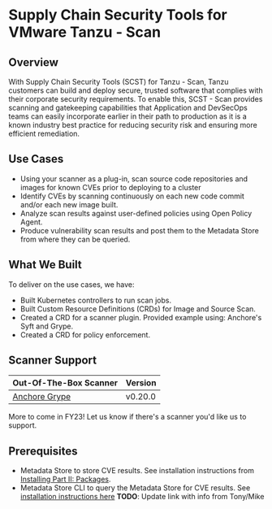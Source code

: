 # Supply Chain Security Tools for VMware Tanzu - Scan

## Overview
With Supply Chain Security Tools (SCST) for Tanzu - Scan, Tanzu customers can build and deploy secure, trusted software that complies with their corporate security requirements. To enable this, SCST - Scan provides scanning and gatekeeping capabilities that Application and DevSecOps teams can easily incorporate earlier in their path to production as it is a known industry best practice for reducing security risk and ensuring more efficient remediation.

## Use Cases
* Using your scanner as a plug-in, scan source code repositories and images for known CVEs prior to deploying to a cluster
* Identify CVEs by scanning continuously on each new code commit and/or each new image built.
* Analyze scan results against user-defined policies using Open Policy Agent.
* Produce vulnerability scan results and post them to the Metadata Store from where they can be queried.

## What We Built
To deliver on the use cases, we have:  
* Built Kubernetes controllers to run scan jobs.  
* Built Custom Resource Definitions (CRDs) for Image and Source Scan.  
* Created a CRD for a scanner plugin. Provided example using: Anchore's Syft and Grype.  
* Created a CRD for policy enforcement.

## Scanner Support
| Out-Of-The-Box Scanner | Version |
| --- | --- |
| [Anchore Grype](https://github.com/anchore/grype) | v0.20.0 |

More to come in FY23! Let us know if there's a scanner you'd like us to support.

## Prerequisites

* Metadata Store to store CVE results. See installation instructions from [Installing Part II: Packages](../install.md#install-packages).
* Metadata Store CLI to query the Metadata Store for CVE results. See [installation instructions here](#) **TODO**: Update link with info from Tony/Mike